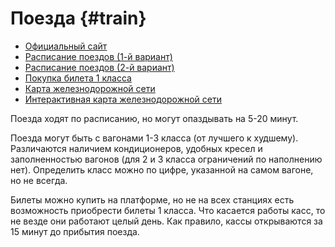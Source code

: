 # Поезда {#train}

- [Официальный сайт](http://www.railway.gov.lk/web/)
- [Расписание поездов (1-й вариант)](https://slr.malindaprasad.com/index.php)
- [Расписание поездов (2-й вариант)](https://eservices.railway.gov.lk/schedule/searchTrain.action?lang=en)
- [Покупка билета 1 класса](https://seatreservation.railway.gov.lk/mtktwebslr/)
- [Карта железнодорожной сети](/img/railway_network.jpg)
- [Интерактивная карта железнодорожной сети](https://www.google.com/maps/d/u/0/viewer?mid=1TxYCaTFi5rn0oONbEubZR41l18g&ll=7.845378315990971%2C81.30755938159281&z=8)

Поезда ходят по расписанию, но могут опаздывать на 5-20 минут.

Поезда могут быть с вагонами 1-3 класса (от лучшего к худшему). Различаются наличием кондиционеров, удобных кресел и заполненностью вагонов (для 2 и 3 класса ограничений по наполнению нет). Определить класс можно по цифре, указанной на самом вагоне, но не всегда.

Билеты можно купить на платформе, но не на всех станциях есть возможность приобрести билеты 1 класса. Что касается работы касс, то не везде они работают целый день. Как правило, кассы открываются за 15 минут до прибытия поезда.
